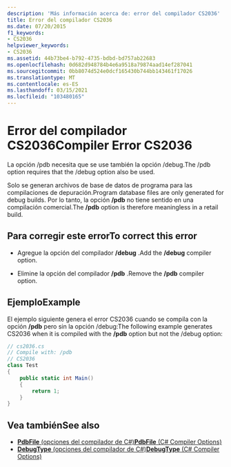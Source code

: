 ```yaml
---
description: 'Más información acerca de: error del compilador CS2036'
title: Error del compilador CS2036
ms.date: 07/20/2015
f1_keywords:
- CS2036
helpviewer_keywords:
- CS2036
ms.assetid: 44b73be4-b792-4735-bdbd-bd757ab22683
ms.openlocfilehash: 0d682d948784b4e6a9518a79874aad14ef287041
ms.sourcegitcommit: 0bb8074d524e0dcf165430b744bb143461f17026
ms.translationtype: MT
ms.contentlocale: es-ES
ms.lasthandoff: 03/15/2021
ms.locfileid: "103480165"
---
```

# <a name="compiler-error-cs2036"></a><span data-ttu-id="6a408-103">Error del compilador CS2036</span><span class="sxs-lookup"><span data-stu-id="6a408-103">Compiler Error CS2036</span></span>

<span data-ttu-id="6a408-104">La opción /pdb necesita que se use también la opción /debug.</span><span class="sxs-lookup"><span data-stu-id="6a408-104">The /pdb option requires that the /debug option also be used.</span></span>  
  
 <span data-ttu-id="6a408-105">Solo se generan archivos de base de datos de programa para las compilaciones de depuración.</span><span class="sxs-lookup"><span data-stu-id="6a408-105">Program database files are only generated for debug builds.</span></span> <span data-ttu-id="6a408-106">Por lo tanto, la opción **/pdb** no tiene sentido en una compilación comercial.</span><span class="sxs-lookup"><span data-stu-id="6a408-106">The **/pdb** option is therefore meaningless in a retail build.</span></span>  
  
## <a name="to-correct-this-error"></a><span data-ttu-id="6a408-107">Para corregir este error</span><span class="sxs-lookup"><span data-stu-id="6a408-107">To correct this error</span></span>  
  
- <span data-ttu-id="6a408-108">Agregue la opción del compilador **/debug** .</span><span class="sxs-lookup"><span data-stu-id="6a408-108">Add the **/debug** compiler option.</span></span>  
  
- <span data-ttu-id="6a408-109">Elimine la opción del compilador **/pdb** .</span><span class="sxs-lookup"><span data-stu-id="6a408-109">Remove the **/pdb** compiler option.</span></span>  
  
## <a name="example"></a><span data-ttu-id="6a408-110">Ejemplo</span><span class="sxs-lookup"><span data-stu-id="6a408-110">Example</span></span>  

 <span data-ttu-id="6a408-111">El ejemplo siguiente genera el error CS2036 cuando se compila con la opción **/pdb** pero sin la opción /debug:</span><span class="sxs-lookup"><span data-stu-id="6a408-111">The following example generates CS2036 when it is compiled with the **/pdb** option but not the /debug option:</span></span>  
  
```csharp  
// cs2036.cs  
// Compile with: /pdb  
// CS2036  
class Test  
{  
    public static int Main()  
    {  
        return 1;  
    }  
}  
```  
  
## <a name="see-also"></a><span data-ttu-id="6a408-112">Vea también</span><span class="sxs-lookup"><span data-stu-id="6a408-112">See also</span></span>

- [<span data-ttu-id="6a408-113">**PdbFile** (opciones del compilador de C#)</span><span class="sxs-lookup"><span data-stu-id="6a408-113">**PdbFile** (C# Compiler Options)</span></span>](../language-reference/compiler-options/advanced.md#pdbfile)
- [<span data-ttu-id="6a408-114">**DebugType** (opciones del compilador de C#)</span><span class="sxs-lookup"><span data-stu-id="6a408-114">**DebugType** (C# Compiler Options)</span></span>](../language-reference/compiler-options/code-generation.md#debugtype)
